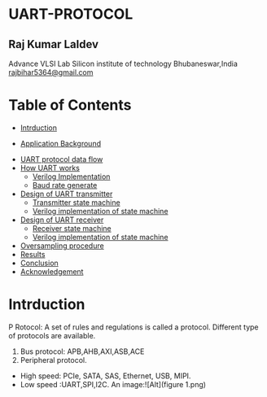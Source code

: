 # UART-PROTOCOL
##  Raj Kumar Laldev 
 Advance VLSI Lab  Silicon institute of technology Bhubaneswar,India  
 rajbihar5364@gmail.com
 # Table of Contents
 - [Intrduction]()
  *  [Application Background]()
- [UART protocol data flow]()
- [How UART works]()
   * [Verilog Implementation]()
   * [Baud rate generate]()
- [Design of UART transmitter]()
  * [Transmitter  state machine]()
  * [Verilog implementation of state machine]()
- [Design of UART receiver]()
  * [Receiver state machine]()
  *  [Verilog implementation of state machine]()
- [Oversampling procedure]()
-  [Results]()
-  [Conclusion]()
- [Acknowledgement]()

# Intrduction
P
Rotocol: A set of rules and regulations is called a
protocol. Different type of protocols are available.
1.  Bus protocol: APB,AHB,AXI,ASB,ACE 
2. Peripheral protocol.
- High speed: PCIe, SATA, SAS, Ethernet, USB, MIPI.
- Low speed :UART,SPI,I2C.
An image:![Alt](figure 1.png)